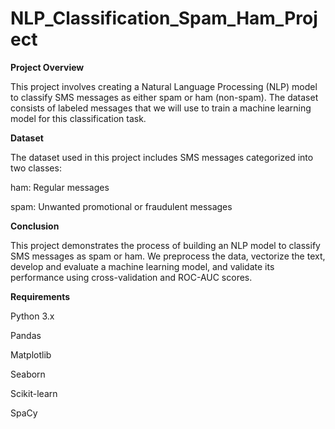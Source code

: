# NLP_Classification_Spam_Ham_Project


**Project Overview**

This project involves creating a Natural Language Processing (NLP) model to classify SMS messages as either spam or ham (non-spam). The dataset consists of labeled messages that we will use to train a machine learning model for this classification task.




**Dataset**

The dataset used in this project includes SMS messages categorized into two classes:

ham: Regular messages

spam: Unwanted promotional or fraudulent messages


**Conclusion**

This project demonstrates the process of building an NLP model to classify SMS messages as spam or ham. We preprocess the data, vectorize the text, develop and evaluate a machine learning model, and validate its performance using cross-validation and ROC-AUC scores.

**Requirements**

Python 3.x

Pandas

Matplotlib

Seaborn

Scikit-learn

SpaCy
